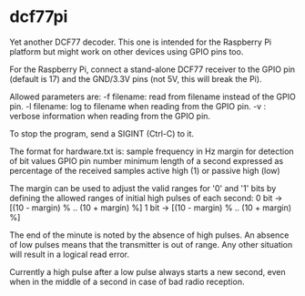 dcf77pi
=======

Yet another DCF77 decoder. This one is intended for the Raspberry Pi platform
but might work on other devices using GPIO pins too.

For the Raspberry Pi, connect a stand-alone DCF77 receiver to the GPIO pin
(default is 17) and the GND/3.3V pins (not 5V, this will break the Pi).

Allowed parameters are:
-f filename: read from filename instead of the GPIO pin.
-l filename: log to filename when reading from the GPIO pin.
-v         : verbose information when reading from the GPIO pin.

To stop the program, send a SIGINT (Ctrl-C) to it.

The format for hardware.txt is:
  sample frequency in Hz
  margin for detection of bit values
  GPIO pin number
  minimum length of a second expressed as percentage of the received samples
  active high (1) or passive high (low)

The margin can be used to adjust the valid ranges for '0' and '1' bits by
defining the allowed ranges of initial high pulses of each second:
0 bit -> [(10 - margin) % .. (10 + margin) %]
1 bit -> [(10 - margin) % .. (10 + margin) %]

The end of the minute is noted by the absence of high pulses. An absence of
low pulses means that the transmitter is out of range. Any other situation
will result in a logical read error.

Currently a high pulse after a low pulse always starts a new second,
even when in the middle of a second in case of bad radio reception.
